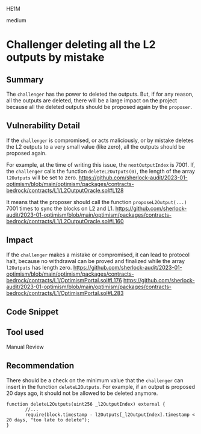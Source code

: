 HE1M

medium

# Challenger deleting all the L2 outputs by mistake

## Summary
The `challenger` has the power to deleted the outputs. But, if for any reason, all the outputs are deleted, there will be a large impact on the project because all the deleted outputs should be proposed again by the `proposer`. 
## Vulnerability Detail
If the `challenger` is compromised, or acts maliciously, or by mistake deletes the L2 outputs to a very small value (like zero), all the outputs should be proposed again. 

For example, at the time of writing this issue, the `nextOutputIndex` is 7001. If, the `challenger` calls the function `deleteL2Outputs(0)`, the length of the array `l2Outputs` will be set to zero. 
https://github.com/sherlock-audit/2023-01-optimism/blob/main/optimism/packages/contracts-bedrock/contracts/L1/L2OutputOracle.sol#L128

It means that the proposer should call the function `proposeL2Output(...)` 7001 times to sync the blocks on L2 and L1. 
https://github.com/sherlock-audit/2023-01-optimism/blob/main/optimism/packages/contracts-bedrock/contracts/L1/L2OutputOracle.sol#L160

## Impact
If the `challenger` makes a mistake or compromised, it can lead to protocol halt, because no withdrawal can be proved and finalized while the array `l2Outputs` has length zero.
https://github.com/sherlock-audit/2023-01-optimism/blob/main/optimism/packages/contracts-bedrock/contracts/L1/OptimismPortal.sol#L176
https://github.com/sherlock-audit/2023-01-optimism/blob/main/optimism/packages/contracts-bedrock/contracts/L1/OptimismPortal.sol#L283

## Code Snippet

## Tool used

Manual Review

## Recommendation
There should be a check on the minimum value that the `challenger` can insert in the function `deleteL2Outputs`. For example, if an output is proposed 20 days ago, it should not be allowed to be deleted anymore.
```solidity
function deleteL2Outputs(uint256 _l2OutputIndex) external {
       //...
       require(block.timestamp - l2Outputs[_l2OutputIndex].timestamp < 20 days, "too late to delete");
}
```